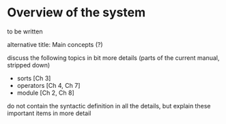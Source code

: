Overview of the system
======================

to be written

alternative title: Main concepts (?)

discuss the following topics in bit more details (parts of the
current manual, stripped down)

- sorts [Ch 3]
- operators [Ch 4, Ch 7]
- module [Ch 2, Ch 8]

do not contain the syntactic definition in all the details,
but explain these important items in more detail

